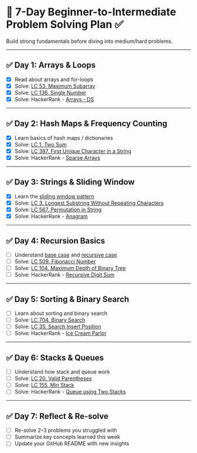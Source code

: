 # 🧠 7-Day Beginner-to-Intermediate Problem Solving Plan ✅

Build strong fundamentals before diving into medium/hard problems.

---

## ✅ Day 1: Arrays & Loops

- [x] Read about arrays and for-loops
- [x] Solve: [LC 53. Maximum Subarray](https://leetcode.com/problems/maximum-subarray/)
- [x] Solve: [LC 136. Single Number](https://leetcode.com/problems/single-number/)
- [x] Solve: HackerRank - [Arrays - DS](https://www.hackerrank.com/challenges/arrays-ds)

---

## ✅ Day 2: Hash Maps & Frequency Counting

- [x] Learn basics of hash maps / dictionaries
- [x] Solve: [LC 1. Two Sum](https://leetcode.com/problems/two-sum/)
- [x] Solve: [LC 387. First Unique Character in a String](https://leetcode.com/problems/first-unique-character-in-a-string/)
- [x] Solve: HackerRank - [Sparse Arrays](https://www.hackerrank.com/challenges/sparse-arrays)

---

## ✅ Day 3: Strings & Sliding Window

- [x] Learn the [sliding window pattern](https://www.geeksforgeeks.org/window-sliding-technique/)
- [x] Solve: [LC 3. Longest Substring Without Repeating Characters](https://leetcode.com/problems/longest-substring-without-repeating-characters/)
- [x] Solve: [LC 567. Permutation in String](https://leetcode.com/problems/permutation-in-string/)
- [x] Solve: HackerRank - [Anagram](https://www.hackerrank.com/challenges/anagram)

---

## ✅ Day 4: Recursion Basics

- [ ] Understand [base case](https://www.geeksforgeeks.org/what-is-base-case-in-recursion/) and [recursive case](https://www.geeksforgeeks.org/recursive-functions/)
- [ ] Solve: [LC 509. Fibonacci Number](https://leetcode.com/problems/fibonacci-number/)
- [ ] Solve: [LC 104. Maximum Depth of Binary Tree](https://leetcode.com/problems/maximum-depth-of-binary-tree/)
- [ ] Solve: HackerRank - [Recursive Digit Sum](https://www.hackerrank.com/challenges/recursive-digit-sum)

---

## ✅ Day 5: Sorting & Binary Search

- [ ] Learn about sorting and binary search
- [ ] Solve: [LC 704. Binary Search](https://leetcode.com/problems/binary-search/)
- [ ] Solve: [LC 35. Search Insert Position](https://leetcode.com/problems/search-insert-position/)
- [ ] Solve: HackerRank - [Ice Cream Parlor](https://www.hackerrank.com/challenges/icecream-parlor)

---

## ✅ Day 6: Stacks & Queues

- [ ] Understand how stack and queue work
- [ ] Solve: [LC 20. Valid Parentheses](https://leetcode.com/problems/valid-parentheses/)
- [ ] Solve: [LC 155. Min Stack](https://leetcode.com/problems/min-stack/)
- [ ] Solve: HackerRank - [Queue using Two Stacks](https://www.hackerrank.com/challenges/queue-using-two-stacks)

---

## ✅ Day 7: Reflect & Re-solve

- [ ] Re-solve 2–3 problems you struggled with
- [ ] Summarize key concepts learned this week
- [ ] Update your GitHub README with new insights
